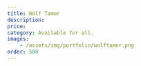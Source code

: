 ```yaml
---
title: Wolf Tamer
description:
price: 
category: Available for all.
images: 
    - /assets/img/portfolio/wolftamer.png
order: 500
---
```

